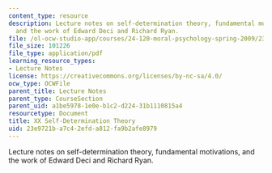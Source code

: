 ```yaml
---
content_type: resource
description: Lecture notes on self-determination theory, fundamental motivations,
  and the work of Edward Deci and Richard Ryan.
file: /ol-ocw-studio-app/courses/24-120-moral-psychology-spring-2009/23e9721ba7c42efda812fa9b2afe8979_MIT24_120s09_lec20.pdf
file_size: 101226
file_type: application/pdf
learning_resource_types:
- Lecture Notes
license: https://creativecommons.org/licenses/by-nc-sa/4.0/
ocw_type: OCWFile
parent_title: Lecture Notes
parent_type: CourseSection
parent_uid: a1be5978-1e0e-b1c2-d224-31b1110815a4
resourcetype: Document
title: XX Self-Determination Theory
uid: 23e9721b-a7c4-2efd-a812-fa9b2afe8979
---
```

Lecture notes on self-determination theory, fundamental motivations, and the work of Edward Deci and Richard Ryan.